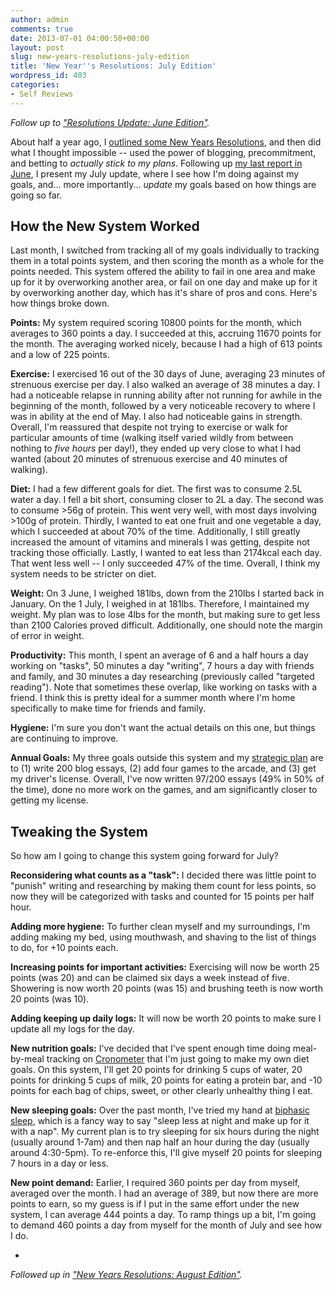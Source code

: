 ```yaml
---
author: admin
comments: true
date: 2013-07-01 04:00:50+00:00
layout: post
slug: new-years-resolutions-july-edition
title: 'New Year''s Resolutions: July Edition'
wordpress_id: 403
categories:
- Self Reviews
---
```


_Follow up to ["Resolutions Update: June Edition"](http://www.everydayutilitarian.com/essays/resolutions-update-june-edition)._

About half a year ago, I [outlined some New Years Resolutions](http://www.everydayutilitarian.com/essays/new-years-resolutions), and then did what I thought impossible -- used the power of blogging, precommitment, and betting to _actually stick to my plans_.  Following up [my last report in June](http://www.everydayutilitarian.com/essays/resolutions-update-june-edition/), I present my July update, where I see how I'm doing against my goals, and... more importantly... _update_ my goals based on how things are going so far.<!-- more -->






## How the New System Worked


Last month, I switched from tracking all of my goals individually to tracking them in a total points system, and then scoring the month as a whole for the points needed.  This system offered the ability to fail in one area and make up for it by overworking another area, or fail on one day and make up for it by overworking another day, which has it's share of pros and cons.  Here's how things broke down.

**Points:** My system required scoring 10800 points for the month, which averages to 360 points a day.  I succeeded at this, accruing 11670 points for the month.  The averaging worked nicely, because I had a high of 613 points and a low of 225 points.

**Exercise:** I exercised 16 out of the 30 days of June, averaging 23 minutes of strenuous exercise per day.  I also walked an average of 38 minutes a day.  I had a noticeable relapse in running ability after not running for awhile in the beginning of the month, followed by a very noticeable recovery to where I was in ability at the end of May.  I also had noticeable gains in strength.  Overall, I'm reassured that despite not trying to exercise or walk for particular amounts of time (walking itself varied wildly from between nothing to _five hours_ per day!), they ended up very close to what I had wanted (about 20 minutes of strenuous exercise and 40 minutes of walking).

**Diet:** I had a few different goals for diet.  The first was to consume 2.5L water a day.  I fell a bit short, consuming closer to 2L a day.  The second was to consume >56g of protein.  This went very well, with most days involving >100g of protein.  Thirdly, I wanted to eat one fruit and one vegetable a day, which I succeeded at about 70% of the time.  Additionally, I still greatly increased the amount of vitamins and minerals I was getting, despite not tracking those officially.  Lastly, I wanted to eat less than 2174kcal each day.  That went less well -- I only succeeded 47% of the time.  Overall, I think my system needs to be stricter on diet.

**Weight:** On 3 June, I weighed 181lbs, down from the 210lbs I started back in January.  On the 1 July, I weighed in at 181lbs.  Therefore, I maintained my weight.  My plan was to lose 4lbs for the month, but making sure to get less than 2100 Calories proved difficult.  Additionally, one should note the margin of error in weight.

**Productivity:**  This month, I spent an average of 6 and a half hours a day working on "tasks", 50 minutes a day "writing", 7 hours a day with friends and family, and 30 minutes a day researching (previously called "targeted reading").  Note that sometimes these overlap, like working on tasks with a friend.  I think this is pretty ideal for a summer month where I'm home specifically to make time for friends and family.

**Hygiene:** I'm sure you don't want the actual details on this one, but things are continuing to improve.

**Annual Goals:** My three goals outside this system and my [strategic plan](http://www.everydayutilitarian.com/essays/my-strategic-plan/) are to (1) write 200 blog essays, (2) add four games to the arcade, and (3) get my driver's license.  Overall, I've now written 97/200 essays (49% in 50% of the time), done no more work on the games, and am significantly closer to getting my license.






## Tweaking the System


So how am I going to change this system going forward for July?

**Reconsidering what counts as a "task":** I decided there was little point to "punish" writing and researching by making them count for less points, so now they will be categorized with tasks and counted for 15 points per half hour.

**Adding more hygiene:** To further clean myself and my surroundings, I'm adding making my bed, using mouthwash, and shaving to the list of things to do, for +10 points each.

**Increasing points for important activities:** Exercising will now be worth 25 points (was 20) and can be claimed six days a week instead of five.  Showering is now worth 20 points (was 15) and brushing teeth is now worth 20 points (was 10).

**Adding keeping up daily logs:** It will now be worth 20 points to make sure I update all my logs for the day.

**New nutrition goals:** I've decided that I've spent enough time doing meal-by-meal tracking on [Cronometer](http://www.cronometer.com) that I'm just going to make my own diet goals.  On this system, I'll get 20 points for drinking 5 cups of water, 20 points for drinking 5 cups of milk, 20 points for eating a protein bar, and -10 points for each bag of chips, sweet, or other clearly unhealthy thing I eat.

**New sleeping goals:** Over the past month, I've tried my hand at [biphasic sleep](http://www.polyphasicsociety.com/polyphasic-sleep/overviews/siesta/), which is a fancy way to say "sleep less at night and make up for it with a nap".  My current plan is to try sleeping for six hours during the night (usually around 1-7am) and then nap half an hour during the day (usually around 4:30-5pm).  To re-enforce this, I'll give myself 20 points for sleeping 7 hours in a day or less.

**New point demand:** Earlier, I required 360 points per day from myself, averaged over the month.  I had an average of 389, but now there are more points to earn, so my guess is if I put in the same effort under the new system, I can average 444 points a day.  To ramp things up a bit, I'm going to demand 460 points a day from myself for the month of July and see how I do.

-

_Followed up in ["New Years Resolutions: August Edition"](http://www.everydayutilitarian.com/essays/new-years-resolutions-august-edition/)._

